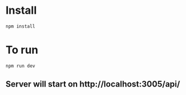 # Install
`
npm install
`

# To run

`
npm run dev
`

## Server will start on http://localhost:3005/api/